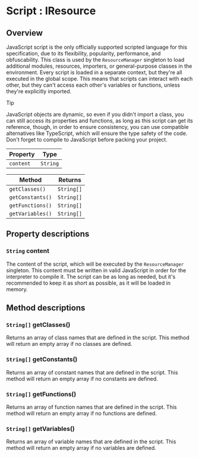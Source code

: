 # Script : IResource

## Overview

JavaScript script is the only officially supported scripted language for this specification, due to its flexibility, popularity, performance, and obfuscability. This class is used by the `ResourceManager` singleton to load additional modules, resources, importers, or general-purpose classes in the environment. Every script is loaded in a separate context, but they're all executed in the global scope. This means that scripts can interact with each other, but they can't access each other's variables or functions, unless they're explicitly imported.

> [!TIP]
> JavaScript objects are dynamic, so even if you didn't import a class, you can still access its properties and functions, as long as this script can get its reference, though, in order to ensure consistency, you can use compatible alternatives like TypeScript, which will ensure the type safety of the code. Don't forget to compile to JavaScript before packing your project.

| Property | Type |
|----------|------|
| `content` | `String` |

| Method | Returns |
|--------|---------|
| `getClasses()` | `String[]` |
| `getConstants()` | `String[]` |
| `getFunctions()` | `String[]` |
| `getVariables()` | `String[]` |

## Property descriptions

### `String` content

The content of the script, which will be executed by the `ResourceManager` singleton. This content must be written in valid JavaScript in order for the interpreter to compile it. The script can be as long as needed, but it's recommended to keep it as short as possible, as it will be loaded in memory.

## Method descriptions

### `String[]` getClasses()

Returns an array of class names that are defined in the script. This method will return an empty array if no classes are defined.

### `String[]` getConstants()

Returns an array of constant names that are defined in the script. This method will return an empty array if no constants are defined.

### `String[]` getFunctions()

Returns an array of function names that are defined in the script. This method will return an empty array if no functions are defined.

### `String[]` getVariables()

Returns an array of variable names that are defined in the script. This method will return an empty array if no variables are defined.
